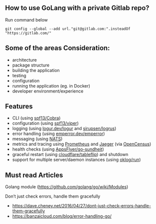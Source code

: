 
## How to use GoLang with a private Gitlab repo? ##
Run command below
~~~~
git config --global --add url."git@gitlab.com:".insteadOf "https://gitlab.com/"
~~~~

 
## Some of the areas Consideration: ##
 
 - architecture
 - package structure
 - building the application
 - testing
 - configuration
 - running the application (eg. in Docker)
 - developer environment/experience
 
 ## Features
 
 - CLI (using [spf13/Cobra](https://github.com/spf13/cobra))
 - configuration (using [spf13/viper](https://github.com/spf13/viper))
 - logging (using [logur.dev/logur](https://logur.dev/logur) and [sirupsen/logrus](https://github.com/sirupsen/logrus))
 - error handling (using [emperror.dev/emperror](https://emperror.dev/emperror))
 - messaging (using [NATS](https://github.com/nats-io))
 - metrics and tracing using [Prometheus](https://prometheus.io/) and [Jaeger](https://www.jaegertracing.io/) (via [OpenCensus](https://opencensus.io/))
 - health checks (using [AppsFlyer/go-sundheit](https://github.com/AppsFlyer/go-sundheit))
 - graceful restart (using [cloudflare/tableflip](https://github.com/cloudflare/tableflip)) and shutdown
 - support for multiple server/daemon instances (using [oklog/run](https://github.com/oklog/run))


## Must read Articles ##
Golang module (https://github.com/golang/go/wiki/Modules)

Don’t just check errors, handle them gracefully 
 - https://dave.cheney.net/2016/04/27/dont-just-check-errors-handle-them-gracefully
 - https://banzaicloud.com/blog/error-handling-go/
 
 